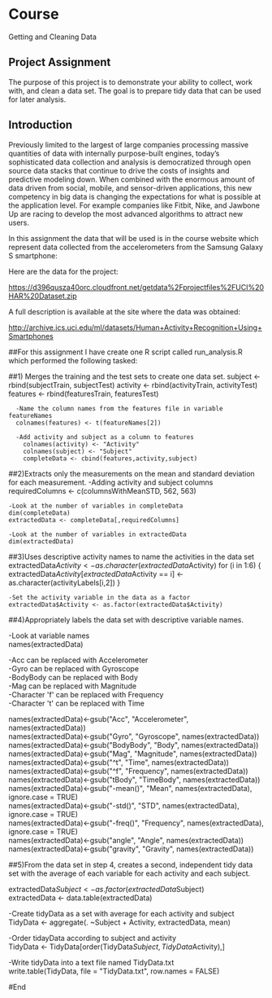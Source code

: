 # Course 
Getting and Cleaning Data

## Project Assignment
The purpose of this project is to demonstrate your ability to collect, work with, and clean a data set. The goal is to prepare tidy data that can be used for later analysis.

## Introduction
Previously limited to the largest of large companies processing massive quantities of data with internally purpose-built engines, today’s sophisticated data collection and analysis is democratized through open source data stacks that continue to drive the costs of insights and predictive modeling down. When combined with the enormous amount of data driven from social, mobile, and sensor-driven applications, this new competency in big data is changing the expectations for what is possible at the application level. For example companies like Fitbit, Nike, and Jawbone Up are racing to develop the most advanced algorithms to attract new users. 

In this assignment the data that will be used is in the course website which represent data collected from the accelerometers from the Samsung Galaxy S smartphone:

Here are the data for the project:

https://d396qusza40orc.cloudfront.net/getdata%2Fprojectfiles%2FUCI%20HAR%20Dataset.zip


A full description is available at the site where the data was obtained:

http://archive.ics.uci.edu/ml/datasets/Human+Activity+Recognition+Using+Smartphones 

##For this assignment I have create one R script called run_analysis.R which performed the following tasked: 

##1)  Merges the training and the test sets to create one data set.
      subject <- rbind(subjectTrain, subjectTest)
      activity <- rbind(activityTrain, activityTest)
      features <- rbind(featuresTrain, featuresTest)

      -Name the column names from the features file in variable featureNames
      colnames(features) <- t(featureNames[2])

      -Add activity and subject as a column to features
        colnames(activity) <- "Activity"
        colnames(subject) <- "Subject"
        completeData <- cbind(features,activity,subject)
        
##2)Extracts only the measurements on the mean and standard deviation for each measurement. 
    -Adding activity and subject columns
    requiredColumns <- c(columnsWithMeanSTD, 562, 563)

    -Look at the number of variables in completeData
    dim(completeData)
    extractedData <- completeData[,requiredColumns]

    -Look at the number of variables in extractedData
    dim(extractedData)
 
##3)Uses descriptive activity names to name the activities in the data set
    extractedData$Activity <- as.character(extractedData$Activity)
    for (i in 1:6)
    {
      extractedData$Activity[extractedData$Activity == i] <- as.character(activityLabels[i,2])
    }
    
    -Set the activity variable in the data as a factor
    extractedData$Activity <- as.factor(extractedData$Activity)

##4)Appropriately labels the data set with descriptive variable names. 

-Look at variable names             
names(extractedData)

-Acc can be replaced with Accelerometer                  
-Gyro can be replaced with Gyroscope                        
-BodyBody can be replaced with Body                         
-Mag can be replaced with Magnitude                               
-Character 'f' can be replaced with Frequency                                 
-Character 't' can be replaced with Time                                
                              
names(extractedData)<-gsub("Acc", "Accelerometer", names(extractedData))      
names(extractedData)<-gsub("Gyro", "Gyroscope", names(extractedData))   
names(extractedData)<-gsub("BodyBody", "Body", names(extractedData))    
names(extractedData)<-gsub("Mag", "Magnitude", names(extractedData))    
names(extractedData)<-gsub("^t", "Time", names(extractedData))    
names(extractedData)<-gsub("^f", "Frequency", names(extractedData))     
names(extractedData)<-gsub("tBody", "TimeBody", names(extractedData))   
names(extractedData)<-gsub("-mean()", "Mean", names(extractedData), ignore.case = TRUE)   
names(extractedData)<-gsub("-std()", "STD", names(extractedData), ignore.case = TRUE)     
names(extractedData)<-gsub("-freq()", "Frequency", names(extractedData), ignore.case = TRUE)    
names(extractedData)<-gsub("angle", "Angle", names(extractedData))      
names(extractedData)<-gsub("gravity", "Gravity", names(extractedData))  
      
##5)From the data set in step 4, creates a second, independent tidy data set with the average of each variable for each activity and each subject.
      
extractedData$Subject <- as.factor(extractedData$Subject)   
extractedData <- data.table(extractedData)      

-Create tidyData as a set with average for each activity and subject    
TidyData <- aggregate(. ~Subject + Activity, extractedData, mean) 

-Order tidayData according to subject and activity    
TidyData <- TidyData[order(TidyData$Subject,TidyData$Activity),]  

-Write tidyData into a text file named TidyData.txt   
write.table(TidyData, file = "TidyData.txt", row.names = FALSE)   

#End 
